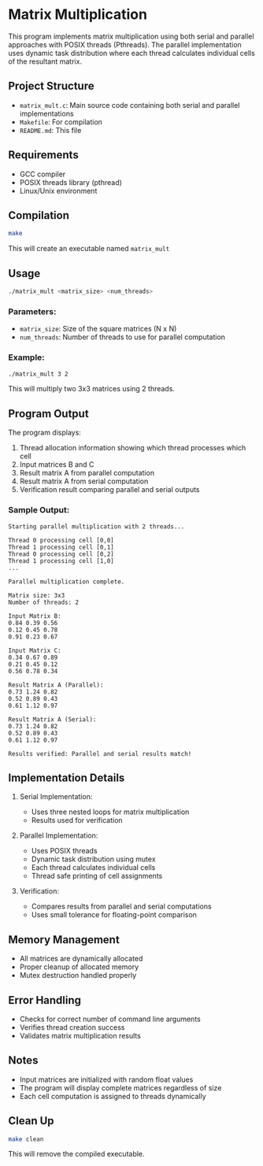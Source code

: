 # Matrix Multiplication

This program implements matrix multiplication using both serial and parallel approaches with POSIX threads (Pthreads). The parallel implementation uses dynamic task distribution where each thread calculates individual cells of the resultant matrix.

## Project Structure

- `matrix_mult.c`: Main source code containing both serial and parallel implementations
- `Makefile`: For compilation
- `README.md`: This file

## Requirements

- GCC compiler
- POSIX threads library (pthread)
- Linux/Unix environment

## Compilation

```bash
make
```

This will create an executable named `matrix_mult`

## Usage

```bash
./matrix_mult <matrix_size> <num_threads>
```

### Parameters:

- `matrix_size`: Size of the square matrices (N x N)
- `num_threads`: Number of threads to use for parallel computation

### Example:

```bash
./matrix_mult 3 2
```

This will multiply two 3x3 matrices using 2 threads.

## Program Output

The program displays:

1. Thread allocation information showing which thread processes which cell
2. Input matrices B and C
3. Result matrix A from parallel computation
4. Result matrix A from serial computation
5. Verification result comparing parallel and serial outputs

### Sample Output:

```
Starting parallel multiplication with 2 threads...

Thread 0 processing cell [0,0]
Thread 1 processing cell [0,1]
Thread 0 processing cell [0,2]
Thread 1 processing cell [1,0]
...

Parallel multiplication complete.

Matrix size: 3x3
Number of threads: 2

Input Matrix B:
0.84 0.39 0.56
0.12 0.45 0.78
0.91 0.23 0.67

Input Matrix C:
0.34 0.67 0.89
0.21 0.45 0.12
0.56 0.78 0.34

Result Matrix A (Parallel):
0.73 1.24 0.82
0.52 0.89 0.43
0.61 1.12 0.97

Result Matrix A (Serial):
0.73 1.24 0.82
0.52 0.89 0.43
0.61 1.12 0.97

Results verified: Parallel and serial results match!
```

## Implementation Details

1. Serial Implementation:

   - Uses three nested loops for matrix multiplication
   - Results used for verification

2. Parallel Implementation:

   - Uses POSIX threads
   - Dynamic task distribution using mutex
   - Each thread calculates individual cells
   - Thread safe printing of cell assignments

3. Verification:
   - Compares results from parallel and serial computations
   - Uses small tolerance for floating-point comparison

## Memory Management

- All matrices are dynamically allocated
- Proper cleanup of allocated memory
- Mutex destruction handled properly

## Error Handling

- Checks for correct number of command line arguments
- Verifies thread creation success
- Validates matrix multiplication results

## Notes

- Input matrices are initialized with random float values
- The program will display complete matrices regardless of size
- Each cell computation is assigned to threads dynamically

## Clean Up

```bash
make clean
```

This will remove the compiled executable.
